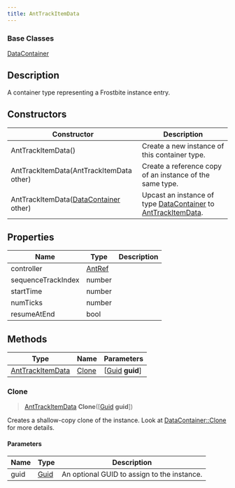 ```yaml
---
title: AntTrackItemData
---
```

### Base Classes

[DataContainer](/vext/ref/shared/class/datacontainer)

## Description

A container type representing a Frostbite instance entry.

## Constructors

| Constructor                                                                 | Description                                                                                                             |
| --------------------------------------------------------------------------- | ----------------------------------------------------------------------------------------------------------------------- |
| AntTrackItemData()                                                          | Create a new instance of this container type.                                                                           |
| AntTrackItemData(AntTrackItemData other)                                    | Create a reference copy of an instance of the same type.                                                                |
| AntTrackItemData([DataContainer](/vext/ref/shared/class/datacontainer) other) | Upcast an instance of type [DataContainer](/vext/ref/shared/class/datacontainer) to [AntTrackItemData](AntTrackItemData). |

## Properties

| Name               | Type             | Description |
| ------------------ | ---------------- | ----------- |
| controller         | [AntRef](AntRef) |             |
| sequenceTrackIndex | number           |             |
| startTime          | number           |             |
| numTicks           | number           |             |
| resumeAtEnd        | bool             |             |

## Methods

| Type                                 | Name            | Parameters                                     |
| ------------------------------------ | --------------- | ---------------------------------------------- |
| [AntTrackItemData](AntTrackItemData) | [Clone](#clone) | \[[Guid](/vext/ref/shared/class/guid) **guid**\] |

### Clone

> [AntTrackItemData](AntTrackItemData) **Clone**(\[[Guid](/vext/ref/shared/class/guid) **guid**\])

Creates a shallow-copy clone of the instance. Look at [DataContainer::Clone](/vext/ref/shared/class/datacontainer#clone) for more details.

#### Parameters

| Name | Type         | Description                                 |
| ---- | ------------ | ------------------------------------------- |
| guid | [Guid](Guid) | An optional GUID to assign to the instance. |
